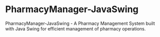 # PharmacyManager-JavaSwing
PharmacyManager-JavaSwing - A Pharmacy Management System built with Java Swing for efficient management of pharmacy operations.
